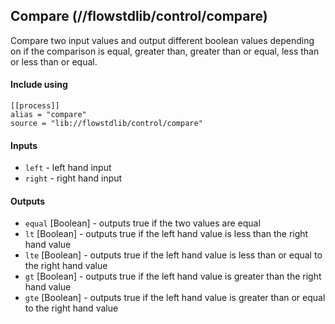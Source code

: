 ## Compare (//flowstdlib/control/compare)
Compare two input values and output different boolean values depending on if the comparison
is equal, greater than, greater than or equal, less than or less than or equal.

#### Include using
```
[[process]]
alias = "compare"
source = "lib://flowstdlib/control/compare"
```

#### Inputs
* `left` - left hand input
* `right` - right hand input

#### Outputs
* `equal` [Boolean] - outputs true if the two values are equal
* `lt` [Boolean] - outputs true if the left hand value is less than the right hand value
* `lte` [Boolean] - outputs true if the left hand value is less than or equal to the right hand value
* `gt` [Boolean] - outputs true if the left hand value is greater than the right hand value
* `gte` [Boolean] - outputs true if the left hand value is greater than or equal to the right hand value